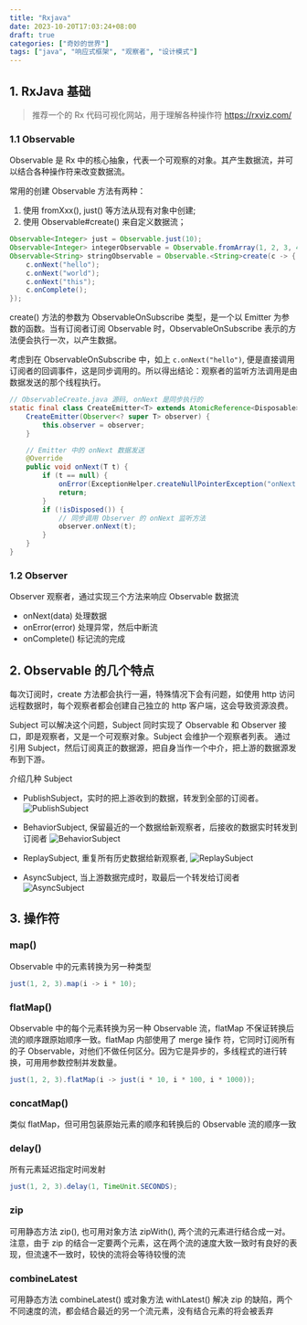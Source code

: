 ```yaml
---
title: "Rxjava"
date: 2023-10-20T17:03:24+08:00
draft: true
categories: ["奇妙的世界"]
tags: ["java", "响应式框架", "观察者", "设计模式"]
---
```


##  1. RxJava 基础

> 推荐一个的 Rx 代码可视化网站，用于理解各种操作符 https://rxviz.com/

### 1.1 Observable 

Observable 是 Rx 中的核心抽象，代表一个可观察的对象。其产生数据流，并可以结合各种操作符来改变数据流。

常用的创建 Observable 方法有两种：

1. 使用 fromXxx(), just() 等方法从现有对象中创建;
2. 使用 Observable#create() 来自定义数据流；

```java
Observable<Integer> just = Observable.just(10);
Observable<Integer> integerObservable = Observable.fromArray(1, 2, 3, 4, 5);
Observable<String> stringObservable = Observable.<String>create(c -> {
    c.onNext("hello");
    c.onNext("world");
    c.onNext("this");
    c.onComplete();
});
```

create() 方法的参数为 ObservableOnSubscribe 类型，是一个以 Emitter 为参数的函数。当有订阅者订阅 Observable 时，ObservableOnSubscribe 表示的方法便会执行一次，以产生数据。

考虑到在 ObservableOnSubscribe 中，如上 `c.onNext("hello")`, 便是直接调用订阅者的回调事件，这是同步调用的。所以得出结论：观察者的监听方法调用是由数据发送的那个线程执行。

```java
// ObservableCreate.java 源码, onNext 是同步执行的
static final class CreateEmitter<T> extends AtomicReference<Disposable> implements ObservableEmitter<T>, Disposable {
    CreateEmitter(Observer<? super T> observer) {
        this.observer = observer;
    }

    // Emitter 中的 onNext 数据发送
    @Override
    public void onNext(T t) {
        if (t == null) {
            onError(ExceptionHelper.createNullPointerException("onNext called with a null value."));
            return;
        }
        if (!isDisposed()) {
            // 同步调用 Observer 的 onNext 监听方法
            observer.onNext(t);
        }
    }
}
```

### 1.2 Observer

Observer 观察者，通过实现三个方法来响应 Observable 数据流

+ onNext(data) 处理数据
+ onError(error) 处理异常，然后中断流
+ onComplete() 标记流的完成

## 2. Observable 的几个特点

每次订阅时，create 方法都会执行一遍，特殊情况下会有问题，如使用 http 访问远程数据时，每个观察者都会创建自己独立的 http 客户端，这会导致资源浪费。

Subject 可以解决这个问题，Subject 同时实现了 Observable 和 Observer 接口，即是观察者，又是一个可观察对象。Subject 会维护一个观察者列表。 通过引用 Subject，然后订阅真正的数据源，把自身当作一个中介，把上游的数据源发布到下游。

介绍几种 Subject

+ PublishSubject，实时的把上游收到的数据，转发到全部的订阅者。
  ![PublishSubject](https://raw.github.com/wiki/ReactiveX/RxJava/images/rx-operators/PublishSubject.png)

+ BehaviorSubject, 保留最近的一个数据给新观察者，后接收的数据实时转发到订阅者
  ![BehaviorSubject](https://raw.github.com/wiki/ReactiveX/RxJava/images/rx-operators/S.BehaviorSubject.v3.png)

+ ReplaySubject, 重复所有历史数据给新观察者, 
  ![ReplaySubject](https://raw.github.com/wiki/ReactiveX/RxJava/images/rx-operators/ReplaySubject.u.png)

+ AsyncSubject, 当上游数据完成时，取最后一个转发给订阅者
  ![AsyncSubject](https://raw.github.com/wiki/ReactiveX/RxJava/images/rx-operators/AsyncSubject.png)

## 3. 操作符

### map()

Observable 中的元素转换为另一种类型

```java
just(1, 2, 3).map(i -> i * 10);
```

### flatMap()

Observable 中的每个元素转换为另一种 Observable 流，flatMap 不保证转换后流的顺序跟原始顺序一致。flatMap 内部使用了 merge 操作 符，它同时订阅所有的子 Observable，对他们不做任何区分。因为它是异步的，多线程式的进行转换，可用用参数控制并发数量。

```java
just(1, 2, 3).flatMap(i -> just(i * 10, i * 100, i * 1000));
```

### concatMap()

类似 flatMap，但可用包装原始元素的顺序和转换后的 Observable 流的顺序一致

### delay()

所有元素延迟指定时间发射

```java
just(1, 2, 3).delay(1, TimeUnit.SECONDS);
```

### zip

可用静态方法 zip(), 也可用对象方法 zipWith(), 两个流的元素进行结合成一对。注意，由于 zip 的结合一定要两个元素，这在两个流的速度大致一致时有良好的表现，但流速不一致时，较快的流将会等待较慢的流

### combineLatest

可用静态方法 combineLatest() 或对象方法 withLatest() 解决 zip 的缺陷，两个不同速度的流，都会结合最近的另一个流元素，没有结合元素的将会被丢弃